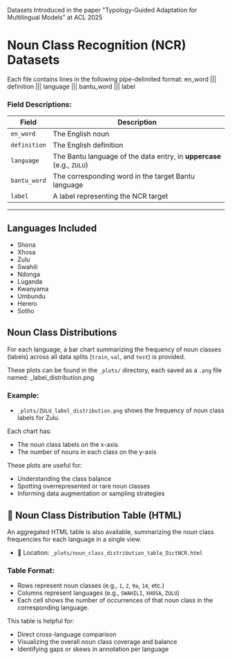 
Datasets Introduced in the paper "Typology-Guided Adaptation for Multilingual Models" at ACL 2025


# Noun Class Recognition (NCR) Datasets 



Each file contains lines in the following pipe-delimited format:
en_word ||| definition ||| language ||| bantu_word ||| label


### Field Descriptions:

| Field        | Description                                                 |
|--------------|-------------------------------------------------------------|
| `en_word`     | The English noun                                            |
| `definition` | The English definition                                       |
| `language`   | The Bantu language of the data entry, in **uppercase** (e.g., `ZULU`) |
| `bantu_word` | The corresponding word in the target Bantu language         |
| `label`      | A label representing the NCR target                         |

---

##  Languages Included

- Shona
- Xhosa
- Zulu
- Swahili
- Ndonga
- Luganda
- Kwanyama
- Umbundu
- Herero
- Sotho

##  Noun Class Distributions

For each language, a bar chart summarizing the frequency of noun classes (labels) across all data splits (`train`, `val`, and `test`) is provided.

These plots can be found in the `_plots/` directory, each saved as a `.png` file named:
<LANGUAGE>_label_distribution.png

### Example:
- `_plots/ZULU_label_distribution.png` shows the frequency of noun class labels for Zulu.

Each chart has:
- The noun class labels on the x-axis
- The number of nouns in each class on the y-axis

These plots are useful for:
- Understanding the class balance
- Spotting overrepresented or rare noun classes
- Informing data augmentation or sampling strategies

## 🧾 Noun Class Distribution Table (HTML)

An aggregated HTML table is also available, summarizing the noun class frequencies for each language in a single view.

- 📄 Location: `_plots/noun_class_distribution_table_DictNCR.html`

### Table Format:
- Rows represent noun classes (e.g., `1`, `2`, `9a`, `14`, etc.)
- Columns represent languages (e.g., `SWAHILI`, `XHOSA`, `ZULU`)
- Each cell shows the number of occurrences of that noun class in the corresponding language.

This table is helpful for:
- Direct cross-language comparison
- Visualizing the overall noun class coverage and balance
- Identifying gaps or skews in annotation per language



